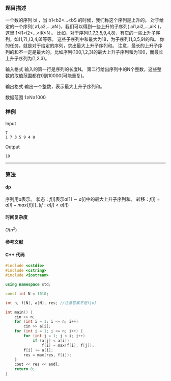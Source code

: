 ### 题目描述

一个数的序列  bi ，当  b1<b2<…<bS  的时候，我们称这个序列是上升的。
对于给定的一个序列( a1,a2,…,aN )，我们可以得到一些上升的子序列( ai1,ai2,…,aiK )，这里 1≤i1<i2<…<iK≤N 。
比如，对于序列(1,7,3,5,9,4,8)，有它的一些上升子序列，如(1,7),(3,4,8)等等。
这些子序列中和最大为18，为子序列(1,3,5,9)的和。
你的任务，就是对于给定的序列，求出最大上升子序列和。
注意，最长的上升子序列的和不一定是最大的，比如序列(100,1,2,3)的最大上升子序列和为100，而最长上升子序列为(1,2,3)。

输入格式
输入的第一行是序列的长度N。
第二行给出序列中的N个整数，这些整数的取值范围都在0到10000(可能重复)。

输出格式
输出一个整数，表示最大上升子序列和。

数据范围
1≤N≤1000

### 样例

Input

```
7
1 7 3 5 9 4 8
```

Output

```
18
```

----------

### 算法
#### dp

序列用$a$表示。
状态：$f[i]$表示$a[1] \sim a[i]$中的最大上升子序列和。
转移：$f[i] = a[i] + max\{f[j]\}, (if: a[j] < a[i])$

#### 时间复杂度

$O(n^2)$

#### 参考文献

#### C++ 代码

``` cpp
#include <cstdio>
#include <cstring>
#include <iostream>

using namespace std;

const int N = 1010;

int n, f[N], a[N], res; //注意答案不是f[n]

int main() {
    cin >> n;
    for (int i = 1; i <= n; i++)
        cin >> a[i];
    for (int i = 1; i <= n; i++) {
        for (int j = 1; j < i; j++)
            if (a[j] < a[i])
                f[i] = max(f[i], f[j]);
        f[i] += a[i];
        res = max(res, f[i]);
    }
    cout << res << endl;
    return 0;
}
```